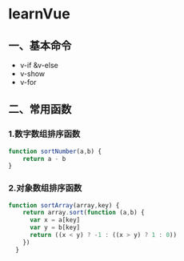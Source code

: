 # learnVue

## 一、基本命令

- v-if &v-else
- v-show
- v-for

## 二、常用函数

### 1.数字数组排序函数

```javascript
function sortNumber(a,b) {
    return a - b
}
```

### 2.对象数组排序函数

```javascript
function sortArray(array,key) {
    return array.sort(function (a,b) {
      var x = a[key]
      var y = b[key]
      return ((x < y) ? -1 : ((x > y) ? 1 : 0))
    })
  }
```

